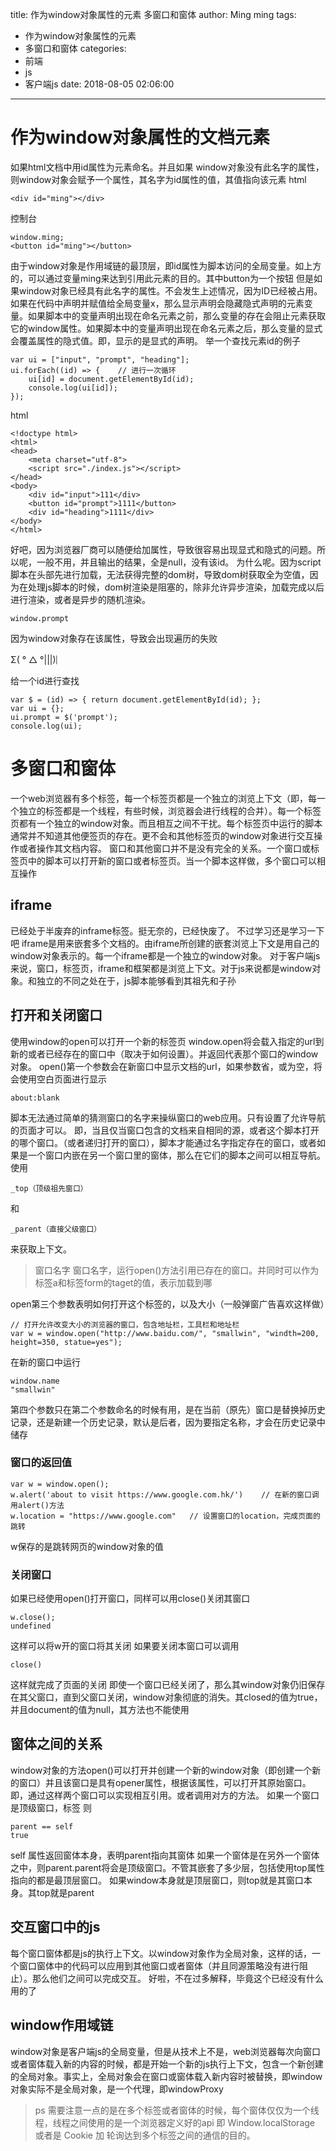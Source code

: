 title: 作为window对象属性的元素   多窗口和窗体
author: Ming ming
tags:
  - 作为window对象属性的元素
  - 多窗口和窗体
categories:
  - 前端
  - js
  - 客户端js
date: 2018-08-05 02:06:00
---
# 作为window对象属性的文档元素
如果html文档中用id属性为元素命名。并且如果 window对象没有此名字的属性，则window对象会赋予一个属性，其名字为id属性的值，其值指向该元素
html
```
<div id="ming"></div>
```
控制台
```
window.ming;
<button id="ming"></button>
```
由于window对象是作用域链的最顶层，即id属性为脚本访问的全局变量。如上方的，可以通过变量ming来达到引用此元素的目的。其中button为一个按钮
但是如果window对象已经具有此名字的属性。不会发生上述情况，因为ID已经被占用。
如果在代码中声明并赋值给全局变量x，那么显示声明会隐藏隐式声明的元素变量。如果脚本中的变量声明出现在命名元素之前，那么变量的存在会阻止元素获取它的window属性。如果脚本中的变量声明出现在命名元素之后，那么变量的显式会覆盖属性的隐式值。即，显示的是显式的声明。
举一个查找元素id的例子
```
var ui = ["input", "prompt", "heading"];
ui.forEach((id) => {	// 进行一次循环
	ui[id] = document.getElementById(id);
	console.log(ui[id]);
});
```
html
```
<!doctype html>
<html>
<head>
	<meta charset="utf-8">
	<script src="./index.js"></script>
</head>
<body>
	<div id="input">111</div>
	<button id="prompt">1111</button>
	<div id="heading">1111</div>
</body>
</html>
```
好吧，因为浏览器厂商可以随便给加属性，导致很容易出现显式和隐式的问题。所以呢，一般不用，并且输出的结果，全是null，没有该id。
为什么呢。因为script脚本在头部先进行加载，无法获得完整的dom树，导致dom树获取全为空值，因为在处理js脚本的时候，dom树渲染是阻塞的，除非允许异步渲染，加载完成以后进行渲染，或者是异步的随机渲染。
```
window.prompt
```
因为window对象存在该属性，导致会出现遍历的失败

Σ( ° △ °|||)︴

给一个id进行查找
```
var $ = (id) => { return document.getElementById(id); };
var ui = {};
ui.prompt = $('prompt');
console.log(ui);
```
# 多窗口和窗体
一个web浏览器有多个标签，每一个标签页都是一个独立的浏览上下文（即，每一个独立的标签都是一个线程，有些时候，浏览器会进行线程的合并）。每一个标签页都有一个独立的window对象。而且相互之间不干扰。每个标签页中运行的脚本通常并不知道其他便签页的存在。更不会和其他标签页的window对象进行交互操作或者操作其文档内容。
窗口和其他窗口并不是没有完全的关系。一个窗口或标签页中的脚本可以打开新的窗口或者标签页。当一个脚本这样做，多个窗口可以相互操作
## iframe
已经处于半废弃的inframe标签。挺无奈的，已经快废了。
不过学习还是学习一下吧
iframe是用来嵌套多个文档的。由iframe所创建的嵌套浏览上下文是用自己的window对象表示的。每一个iframe都是一个独立的window对象。
对于客户端js来说，窗口，标签页，iframe和框架都是浏览上下文。对于js来说都是window对象。和独立的不同之处在于，js脚本能够看到其祖先和子孙
## 打开和关闭窗口
使用window的open可以打开一个新的标签页
window.open将会载入指定的url到新的或者已经存在的窗口中（取决于如何设置）。并返回代表那个窗口的window对象。
open()第一个参数会在新窗口中显示文档的url，如果参数省，或为空，将会使用空白页面进行显示
```
about:blank
```
脚本无法通过简单的猜测窗口的名字来操纵窗口的web应用。只有设置了允许导航的页面才可以。
即，当且仅当窗口包含的文档来自相同的源，或者这个脚本打开的哪个窗口。（或者递归打开的窗口），脚本才能通过名字指定存在的窗口，或者如果是一个窗口内嵌在另一个窗口里的窗体，那么在它们的脚本之间可以相互导航。使用 
```
_top（顶级祖先窗口）
```
和
```
_parent（直接父级窗口）
```
来获取上下文。
> 窗口名字
> 窗口名字，运行open()方法引用已存在的窗口。并同时可以作为标签a和标签form的taget的值，表示加载到哪

open第三个参数表明如何打开这个标签的，以及大小（一般弹窗广告喜欢这样做）
```
// 打开允许改变大小的浏览器的窗口，包含地址栏，工具栏和地址栏
var w = window.open("http://www.baidu.com/", "smallwin", "windth=200, height=350, statue=yes");
```
在新的窗口中运行
```
window.name
"smallwin"
```

第四个参数只在第二个参数命名的时候有用，是在当前（原先）窗口是替换掉历史记录，还是新建一个历史记录，默认是后者，因为要指定名称，才会在历史记录中储存

### 窗口的返回值
```
var w = window.open();
w.alert('about to visit https://www.google.com.hk/')	// 在新的窗口调用alert()方法
w.location = "https://www.google.com"	// 设置窗口的location，完成页面的跳转
```
w保存的是跳转网页的window对象的值

### 关闭窗口
如果已经使用open()打开窗口，同样可以用close()关闭其窗口
```
w.close();
undefined
```
这样可以将w开的窗口将其关闭
如果要关闭本窗口可以调用
```
close()
```
这样就完成了页面的关闭
即使一个窗口已经关闭了，那么其window对象仍旧保存在其父窗口，直到父窗口关闭，window对象彻底的消失。其closed的值为true，并且document的值为null，其方法也不能使用
## 窗体之间的关系
window对象的方法open()可以打开并创建一个新的window对象（即创建一个新的窗口）并且该窗口是具有opener属性，根据该属性，可以打开其原始窗口。
即，通过这样两个窗口可以实现相互引用。或者调用对方的方法。
如果一个窗口是顶级窗口，标签
则
```
parent == self
true
```
self 属性返回窗体本身，表明parent指向其窗体
如果一个窗体是在另外一个窗体之中，则parent.parent将会是顶级窗口。不管其嵌套了多少层，包括使用top属性指向的都是最顶层窗口。
如果window本身就是顶层窗口，则top就是其窗口本身。其top就是parent
## 交互窗口中的js
每个窗口窗体都是js的执行上下文。以window对象作为全局对象，这样的话，一个窗口窗体中的代码可以应用到其他窗口或者窗体（并且同源策略没有进行阻止）。那么他们之间可以完成交互。
好啦，不在过多解释，毕竟这个已经没有什么用的了
## window作用域链
window对象是客户端js的全局变量，但是从技术上不是，web浏览器每次向窗口或者窗体载入新的内容的时候，都是开始一个新的js执行上下文，包含一个新创建的全局对象。事实上，全局对象会在窗口或窗体载入新内容时被替换，即window对象实际不是全局对象，是一个代理，即windowProxy
> ps 需要注意一点的是在多个标签或者窗体的时候，每个窗体仅仅为一个线程，线程之间使用的是一个浏览器定义好的api 即 Window.localStorage 或者是 Cookie 加 轮询达到多个标签之间的通信的目的。

